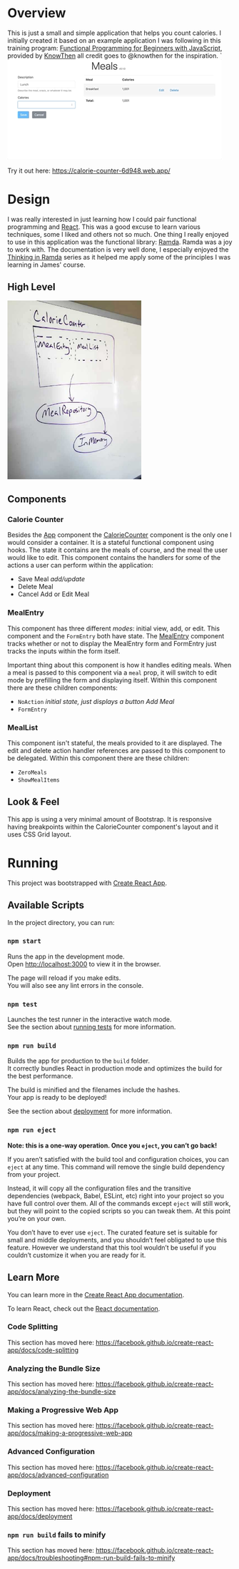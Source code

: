 # Overview
This is just a small and simple application that helps you count calories. I initially created it based on an example application I was following in this training program: [Functional Programming for Beginners with JavaScript](https://www.knowthen.com/functional-programming-for-beginners-with-javascript), provided by [KnowThen](https://www.knowthen.com/) all credit goes to @knowthen for the inspiration.
`
<img src="/docs/assets/images/in-action.gif" />

Try it out here: https://calorie-counter-6d948.web.app/

# Design
I was really interested in just learning how I could pair functional programming and [React](https://reactjs.org/). This was a good excuse to learn various techniques, some I liked and others not so much. One thing I really enjoyed to use in this application was the functional library: [Ramda](https://ramdajs.com/). Ramda was a joy to work with. The documentation is very well done, I especially enjoyed the [Thinking in Ramda](https://randycoulman.com/blog/categories/thinking-in-ramda/) series as it helped me apply some of the principles I was learning in James' course.

## High Level

<img src="/docs/assets/images/high-level-design.jpg" width="300" height="401" />

## Components

### Calorie Counter
Besides the [App](src/App.js) component the [CalorieCounter](src/containers/CalorieCounter.js) component is the only one I would consider a container. It is a stateful functional component using hooks. The state it contains are the meals of course, and the meal the user would like to edit. This component contains the handlers for some of the actions a user can perform within the application:
* Save Meal *add/update*
* Delete Meal
* Cancel Add or Edit Meal

### MealEntry
This component has three different *modes*: initial view, add, or edit. This component and the `FormEntry` both have state. The [MealEntry](src/components/Meal/MealEntry.js) component tracks whether or not to display the MealEntry form and FormEntry just tracks the inputs within the form itself. 

Important thing about this component is how it handles editing meals. When a meal is passed to this component via a `meal` prop, it will switch to edit mode by prefilling the form and displaying itself. Within this component there are these children components:
* `NoAction` *initial state, just displays a button Add Meal*
* `FormEntry`

### MealList
This component isn't stateful, the meals provided to it are displayed. The edit and delete action handler references are passed to this component to be delegated. Within this component there are these children:
* `ZeroMeals`
* `ShowMealItems`

## Look & Feel
This app is using a very minimal amount of Bootstrap. It is responsive having breakpoints within the CalorieCounter component's layout and it uses CSS Grid layout.

# Running

This project was bootstrapped with [Create React App](https://github.com/facebook/create-react-app).

## Available Scripts

In the project directory, you can run:

### `npm start`

Runs the app in the development mode.<br />
Open [http://localhost:3000](http://localhost:3000) to view it in the browser.

The page will reload if you make edits.<br />
You will also see any lint errors in the console.

### `npm test`

Launches the test runner in the interactive watch mode.<br />
See the section about [running tests](https://facebook.github.io/create-react-app/docs/running-tests) for more information.

### `npm run build`

Builds the app for production to the `build` folder.<br />
It correctly bundles React in production mode and optimizes the build for the best performance.

The build is minified and the filenames include the hashes.<br />
Your app is ready to be deployed!

See the section about [deployment](https://facebook.github.io/create-react-app/docs/deployment) for more information.

### `npm run eject`

**Note: this is a one-way operation. Once you `eject`, you can’t go back!**

If you aren’t satisfied with the build tool and configuration choices, you can `eject` at any time. This command will remove the single build dependency from your project.

Instead, it will copy all the configuration files and the transitive dependencies (webpack, Babel, ESLint, etc) right into your project so you have full control over them. All of the commands except `eject` will still work, but they will point to the copied scripts so you can tweak them. At this point you’re on your own.

You don’t have to ever use `eject`. The curated feature set is suitable for small and middle deployments, and you shouldn’t feel obligated to use this feature. However we understand that this tool wouldn’t be useful if you couldn’t customize it when you are ready for it.

## Learn More

You can learn more in the [Create React App documentation](https://facebook.github.io/create-react-app/docs/getting-started).

To learn React, check out the [React documentation](https://reactjs.org/).

### Code Splitting

This section has moved here: https://facebook.github.io/create-react-app/docs/code-splitting

### Analyzing the Bundle Size

This section has moved here: https://facebook.github.io/create-react-app/docs/analyzing-the-bundle-size

### Making a Progressive Web App

This section has moved here: https://facebook.github.io/create-react-app/docs/making-a-progressive-web-app

### Advanced Configuration

This section has moved here: https://facebook.github.io/create-react-app/docs/advanced-configuration

### Deployment

This section has moved here: https://facebook.github.io/create-react-app/docs/deployment

### `npm run build` fails to minify

This section has moved here: https://facebook.github.io/create-react-app/docs/troubleshooting#npm-run-build-fails-to-minify
